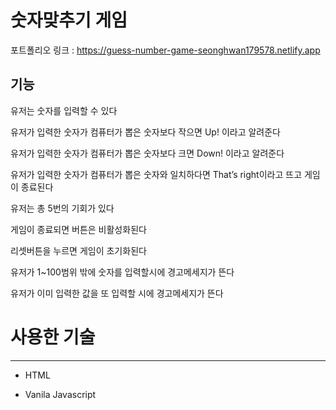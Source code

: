 # 숫자맞추기 게임
포트폴리오 링크 : <https://guess-number-game-seonghwan179578.netlify.app>

기능
------------------------------------------------------------------------------------------------
유저는 숫자를 입력할 수 있다

유저가 입력한 숫자가 컴퓨터가 뽑은 숫자보다 작으면 Up! 이라고 알려준다

유저가 입력한 숫자가 컴퓨터가 뽑은 숫자보다 크면 Down! 이라고 알려준다

유저가 입력한 숫자가 컴퓨터가 뽑은 숫자와 일치하다면 That’s right이라고 뜨고 게임이 종료된다

유저는 총 5번의 기회가 있다

게임이 종료되면 버튼은 비활성화된다

리셋버튼을 누르면 게임이 초기화된다

유저가 1~100범위 밖에 숫자를 입력할시에 경고메세지가 뜬다

유저가 이미 입력한 값을 또 입력할 시에 경고메세지가 뜬다


# 사용한 기술

------------------------------------------------------------------------------------------------

+ HTML

+ Vanila Javascript
